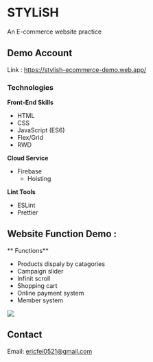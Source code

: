 # STYLiSH
An E-commerce website practice

## Demo Account

Link : https://stylish-ecommerce-demo.web.app/ </br>

### Technologies

**Front-End Skills**

- HTML
- CSS 
- JavaScript (ES6)
- Flex/Grid
- RWD

**Cloud Service**

- Firebase
  - Hoisting

**Lint Tools**

- ESLint
- Prettier

## Website Function Demo : 
** Functions**
- Products dispaly by catagories 
- Campaign slider
- Infinit scroll
- Shopping cart
- Online payment system
- Member system

<img src="./readmeImg/performance.gif">

## Contact

Email: ericfei0521@gmail.com
